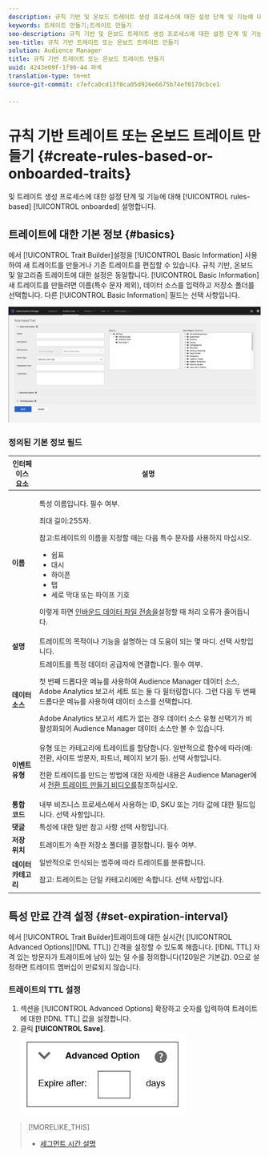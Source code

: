 ```yaml
---
description: 규칙 기반 및 온보드 트레이트 생성 프로세스에 대한 설정 단계 및 기능에 대해 설명합니다.
keywords: 트레이트 만들기;트레이트 만들기
seo-description: 규칙 기반 및 온보드 트레이트 생성 프로세스에 대한 설정 단계 및 기능에 대해 설명합니다.
seo-title: 규칙 기반 트레이트 또는 온보드 트레이트 만들기
solution: Audience Manager
title: 규칙 기반 트레이트 또는 온보드 트레이트 만들기
uuid: 4243e09f-1f96-44 파섹
translation-type: tm+mt
source-git-commit: c7efca0cd13f0ca05d926e6675b74ef0170cbce1

---
```



# 규칙 기반 트레이트 또는 온보드 트레이트 만들기 {#create-rules-based-or-onboarded-traits}

및 트레이트 생성 프로세스에 대한 설정 단계 및 기능에 대해 [!UICONTROL rules-based] [!UICONTROL onboarded] 설명합니다.

<!-- c_tb_rules_traits.xml -->

## 트레이트에 대한 기본 정보 {#basics}

에서 [!UICONTROL Trait Builder]설정을 [!UICONTROL Basic Information] 사용하여 새 트레이트를 만들거나 기존 트레이트를 편집할 수 있습니다. 규칙 기반, 온보드 및 알고리즘 트레이트에 대한 설정은 동일합니다. [!UICONTROL Basic Information] 새 트레이트를 만들려면 이름(특수 문자 제외), 데이터 소스를 입력하고 저장소 폴더를 선택합니다. 다른 [!UICONTROL Basic Information] 필드는 선택 사항입니다.

<!-- c_tb_basics.xml -->

![create-trait](assets/create-trait.png)

### 정의된 기본 정보 필드

<table id="table_42AEC7A5B22346C5BB996D2D36C56229"> 
 <thead> 
  <tr> 
   <th colname="col1" class="entry"> 인터페이스 요소 </th> 
   <th colname="col2" class="entry"> 설명 </th> 
  </tr> 
 </thead>
 <tbody> 
  <tr> 
   <td colname="col1"> <b><span class="uicontrol">이름</span></b> </td> 
   <td colname="col2"> <p>특성 이름입니다. 필수 여부. </p> <p>최대 길이:255자. </p> <p> <p>참고:트레이트의 이름을 지정할 때는 다음 특수 문자를 사용하지 마십시오. 
      <ul id="ul_AB38A333F21A4AA9B5656CBA69BA65E3"> 
       <li id="li_0E5033B540BC41E799075845388E85A7">쉼표 </li> 
       <li id="li_B1A6C3E3FB98473A91E4675EE09460F0">대시 </li> 
       <li id="li_579302FE34B64FE0AE3C751012839229">하이픈 </li> 
       <li id="li_44890F738CC64E449CC2545D701ECBC7">탭 </li> 
       <li id="li_C203837501A94342923C99A7DAD1ED61">세로 막대 또는 파이프 기호 </li> 
      </ul> </p> </p> <p>이렇게 하면 <a href="../../integration/sending-audience-data/batch-data-transfer-explained/inbound-file-contents.md"> 인바운드 데이터 파일 전송을</a>설정할 때 처리 오류가 줄어듭니다. </p> </td> 
  </tr> 
  <tr> 
   <td colname="col1"> <b><span class="uicontrol"> 설명</span></b> </td> 
   <td colname="col2"> 트레이트의 목적이나 기능을 설명하는 데 도움이 되는 몇 마디. 선택 사항입니다. </td> 
  </tr> 
  <tr> 
   <td colname="col1"> <b><span class="uicontrol"> 데이터 소스</span></b> </td> 
   <td colname="col2"> 트레이트를 특정 데이터 공급자에 연결합니다. 필수 여부. <p>첫 번째 드롭다운 메뉴를 사용하여 Audience Manager 데이터 소스, Adobe Analytics 보고서 세트 또는 둘 다 필터링합니다. 그런 다음 두 번째 드롭다운 메뉴를 사용하여 데이터 소스를 선택합니다.</p><p> Adobe Analytics 보고서 세트가 없는 경우 데이터 소스 유형 선택기가 비활성화되어 Audience Manager 데이터 소스만 볼 수 있습니다.</p>  </td> 
  </tr>
   <tr> 
   <td colname="col1"> <b><span class="uicontrol"> 이벤트 유형</span></b> </td> 
   <td colname="col2"> 유형 또는 카테고리에 트레이트를 할당합니다. 일반적으로 함수에 따라(예: 전환, 사이트 방문자, 파트너, 페이지 보기 등). 선택 사항입니다. <p> 전환 트레이트를 만드는 방법에 대한 자세한 내용은 Audience Manager에서 <a href="https://docs.adobe.com/content/help/en/audience-manager-learn/tutorials/build-and-manage-audiences/traits-and-segments/creating-conversion-traits.html">전환 트레이트 만들기 비디오를</a>참조하십시오. </p></td> 
  </tr> 
  <tr> 
   <td colname="col1"> <b><span class="uicontrol"> 통합 코드</span></b> </td> 
   <td colname="col2"> 내부 비즈니스 프로세스에서 사용하는 ID, SKU 또는 기타 값에 대한 필드입니다. 선택 사항입니다. </td> 
  </tr> 
  <tr> 
   <td colname="col1"> <b><span class="uicontrol"> 댓글</span></b> </td> 
   <td colname="col2"> 특성에 대한 일반 참고 사항 선택 사항입니다. </td> 
  </tr> 
  <tr> 
   <td colname="col1"> <b><span class="uicontrol"> 저장 위치</span></b> </td> 
   <td colname="col2"> 트레이트가 속한 저장소 폴더를 결정합니다. 필수 여부. </td> 
  </tr> 
  <tr> 
   <td colname="col1"> <b><span class="uicontrol"> 데이터 카테고리</span></b> </td> 
   <td colname="col2"> 일반적으로 인식되는 범주에 따라 트레이트를 분류합니다. <p>참고: 트레이트는 단일 카테고리에만 속합니다. 선택 사항입니다. </p> </td> 
  </tr> 
 </tbody> 
</table>

## 특성 만료 간격 설정 {#set-expiration-interval}

에서 [!UICONTROL Trait Builder]트레이트에 대한 실시간( [!UICONTROL Advanced Options][!DNL TTL]) 간격을 설정할 수 있도록 해줍니다. [!DNL TTL] 자격 있는 방문자가 트레이트에 남아 있는 일 수를 정의합니다(120일은 기본값). 0으로 설정하면 트레이트 멤버십이 만료되지 않습니다.

<!-- t_tb_ttl.xml -->

### 트레이트의 TTL 설정

1. 섹션을 [!UICONTROL Advanced Options] 확장하고 숫자를 입력하여 트레이트에 대한 [!DNL TTL] 값을 설정합니다.
2. 클릭 **[!UICONTROL Save]**.
   ![](assets/TTL.png)

>[!MORELIKE_THIS]
>
>* [세그먼트 시간 설명](../../features/traits/segment-ttl-explained.md)

